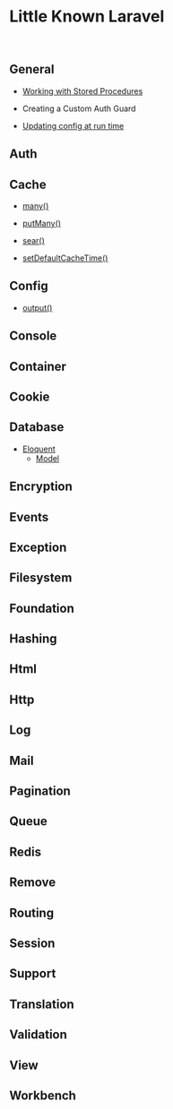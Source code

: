Little Known Laravel
====================

 

General
-------

-   [Working with Stored Procedures](GENERAL.md#working-with-stored-procedures)

-   Creating a Custom Auth Guard

-   [Updating config at run time](GENERAL.md#updating-config-at-run-time)

Auth
----

Cache
-----

-   [many()](CACHE.md#many)

-   [putMany()](CACHE.md#putmany)

-   [sear()](CACHE.md#sear)

-   [setDefaultCacheTime()](CACHE.md#setdefaultcachetime)

Config
------

-   [output()](CONSOLE.md#output)

Console
-------

Container
---------

Cookie
------

Database
--------

- [Eloquent](Database/ELOQUENT.md)
  - [Model](Database/Eloquent/MODEL.md)

Encryption
----------

Events
------

Exception
---------

Filesystem
----------

Foundation
----------

Hashing
-------

Html
----

Http
----

Log
---

Mail
----

Pagination
----------

Queue
-----

Redis
-----

Remove
------

Routing
-------

Session
-------

Support
-------

Translation
-----------

Validation
----------

View
----

Workbench
---------
